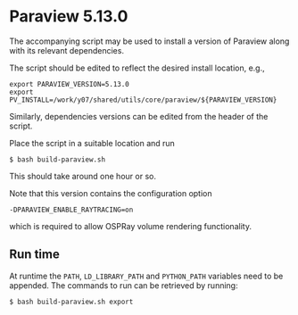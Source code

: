 # Paraview 5.13.0

The accompanying script may be used to install a version of Paraview
along with its relevant dependencies.

The script should be edited to reflect the desired install location,
e.g.,
```
export PARAVIEW_VERSION=5.13.0
export PV_INSTALL=/work/y07/shared/utils/core/paraview/${PARAVIEW_VERSION}
```

Similarly, dependencies versions can be edited from the header of the script.

Place the script in a suitable location and run
```
$ bash build-paraview.sh
```
This should take around one hour or so.

Note that this version contains the configuration option
```
-DPARAVIEW_ENABLE_RAYTRACING=on
```
which is required to allow OSPRay volume rendering functionality.

## Run time

At runtime the `PATH`, `LD_LIBRARY_PATH` and `PYTHON_PATH` variables need to be appended. The commands to run can be retrieved by running:
```
$ bash build-paraview.sh export
```

